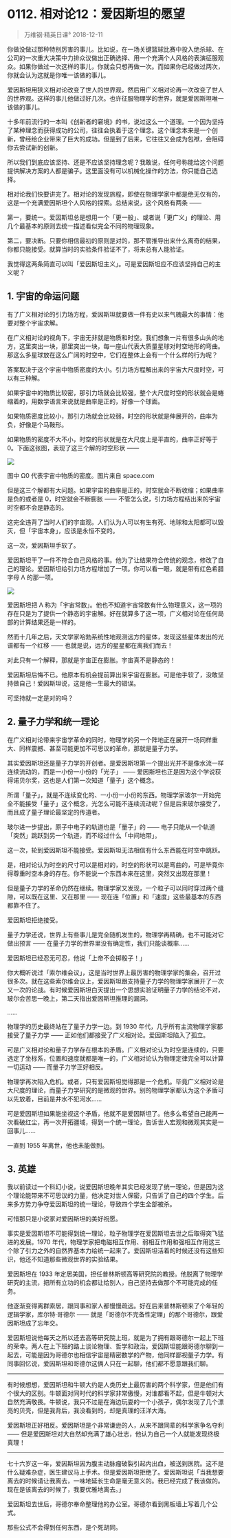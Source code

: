 # 0112. 相对论12：爱因斯坦的愿望
> 万维钢·精英日课³
2018-12-11

你做没做过那种特别厉害的事儿。比如说，在一场关键篮球比赛中投入绝杀球、在公司的一次重大决策中力排众议做出正确选择、用一个充满个人风格的表演征服观众。如果你做过一次这样的事儿，你就会只想再做一次。而如果你已经做过两次，你就会认为这就是你唯一该做的事儿。

爱因斯坦用狭义相对论改变了世人的世界观，然后用广义相对论再一次改变了世人的世界观。这样的事儿他做过好几次。也许征服物理学的世界，就是爱因斯坦唯一该做的事儿。

十多年前流行的一本叫《创新者的窘境》的书，说过这么一个道理。一个因为坚持了某种理念而获得成功的公司，往往会执着于这个理念。这个理念本来是一个创新，曾经给企业带来了巨大的成功。但是到了后来，它往往又会成为包袱，会阻碍你去尝试新的创新。

所以我们到底应该坚持、还是不应该坚持理念呢？我敢说，任何号称能给这个问题提供解决方案的人都是骗子。这里面没有可以机械化操作的方法，你只能自己选择。

相对论我们快要讲完了。相对论的发现旅程，即使在物理学家中都是绝无仅有的，这是一个充满爱因斯坦个人风格的探索。总结来说，这个风格有两条 ——

第一，要统一。爱因斯坦总是想用一个「更一般」、或者说「更广义」的理论、用几个最基本的原则去统一描述看似完全不同的物理现象。

第二，要决断。只要你相信最初的原则是对的，那不管推导出来什么离奇的结果，你都只能接受。就算当时的实验条件验证不了，将来总有人能验证。

我觉得这两条简直可以叫「爱因斯坦主义」。可是爱因斯坦应不应该坚持自己的主义呢？

## 1. 宇宙的命运问题
有了广义相对论的引力场方程，爱因斯坦就要做一件有史以来气魄最大的事情：他要对整个宇宙求解。

在广义相对论的视角下，宇宙无非就是物质和时空。我们想象一片有很多山头的地方，这里突出一块，那里突出一块，每一座山代表大质量星球对时空地形的弯曲。那这么多星球放在这么广阔的时空中，它们在整体上会有一个什么样的行为呢？

答案取决于这个宇宙中物质密度的大小。引力场方程解出来的宇宙大尺度时空，可以有三种解。

如果宇宙中的物质比较密，那引力场就会比较强，整个大尺度时空的形状就会是蜷缩着的，用数学语言来说就是曲率是正的，好像一个球面。

如果物质密度比较小，那引力场就会比较弱，时空的形状就是伸展开的，曲率为负，好像是个马鞍形。

如果物质的密度不大不小，时空的形状就是在大尺度上是平直的，曲率正好等于 0。下面这张图，表现了这三个解的时空形状 —— 

![](https://raw.githubusercontent.com/dalong0514/selfstudy/master/图片链接/万维钢/2019041.jpg)

图中 Ω0 代表宇宙中物质的密度。图片来自 space.com

但是这三个解都有大问题。如果宇宙的曲率是正的，时空就会不断收缩；如果曲率是负的或者是 0，时空就会不断膨胀 —— 不管怎么说，引力场方程结出来的宇宙时空都不会是静态的。

这完全违背了当时人们的宇宙观。人们认为人可以有生有死、地球和太阳都可以毁灭，但「宇宙本身」，应该是永恒不变的。

这一次，爱因斯坦手软了。

爱因斯坦干了一件不符合自己风格的事。他为了让结果符合传统的观念，修改了自己的理论。爱因斯坦给引力场方程增加了一项。你可以看一眼，就是带有红色希腊字母 Λ 的那一项。

![](https://raw.githubusercontent.com/dalong0514/selfstudy/master/图片链接/万维钢/2019042.jpg)

爱因斯坦把 Λ 称为「宇宙常数」。他也不知道宇宙常数有什么物理意义，这一项的存在只是为了提供一个静态的宇宙解。好在就算多了这一项，广义相对论在任何局部的计算结果还是一样的。

然而十几年之后，天文学家哈勃系统性地观测远方的星体，发现这些星体发出的光谱都有一个红移 —— 也就是说，远方的星星都在离我们而去！

对此只有一个解释，那就是宇宙正在膨胀。宇宙真不是静态的！

爱因斯坦后悔不已。他原本有机会提前算出来宇宙在膨胀。可是他手软了，没敢坚持做自己！爱因斯坦说，这是他一生最大的错误。

可坚持就一定是对的吗？

## 2. 量子力学和统一理论
在广义相对论带来宇宙学革命的同时，物理学的另一个阵地正在展开一场同样重大、同样震撼、甚至可能更加不可思议的革命，那就是量子力学。

其实爱因斯坦还是量子力学的开创者。是爱因斯坦第一个提出光并不是像水流一样连续流动的，而是一小份一小份的「光子」 —— 爱因斯坦也正是因为这个学说获得诺贝尔奖，这也是人们第一次知道「量子」这个概念。

所谓「量子」，就是不连续变化的、一小份一小份的东西。物理学家玻尔一开始完全不能接受「量子」这个概念，光怎么可能不连续流动呢？但是后来玻尔接受了，而且成了量子理论最坚定的传道者。

玻尔进一步提出，原子中电子的轨道也是「量子」的 —— 电子只能从一个轨道「突然」跳跃到另一个轨道，而不经过什么「中间地带」。

这一次，轮到爱因斯坦不能接受。爱因斯坦无法相信有什么东西能在时空中跳跃。

是，相对论认为时空的尺寸可以是相对的，时空的形状可以是弯曲的，可是毕竟你得尊重时空本身的存在。你不能说一个东西本来在这里，突然又出现在那里！

但是量子力学的革命仍然在继续。物理学家又发现，一个粒子可以同时穿过两个缝隙，可以既在这里、又在那里 —— 现在连「位置」和「速度」这些最基本的东西都靠不住了。

爱因斯坦拒绝接受。

量子力学还说，世界上有些事儿是完全随机发生的，物理学再精确，也不可能对它做出预言 —— 在量子力学的世界里没有确定性，我们只能谈概率……

爱因斯坦已经忍无可忍，他说「上帝不会掷骰子！」

你大概听说过「索尔维会议」，这是当时世界上最厉害的物理学家的集会，召开过很多次。就在这些索尔维会议上，爱因斯坦跟支持量子力学的物理学家展开了一次又一次的论战。有时候爱因斯坦白天提出一个思想实验证明量子力学的结论不对，玻尔会苦思一晚上，第二天指出爱因斯坦推理的漏洞。

……

物理学的历史最终站在了量子力学一边。到 1930 年代，几乎所有主流物理学家都接受了量子力学 —— 正如他们都接受了广义相对论。爱因斯坦陷入了孤立。

可是广义相对论和量子力学存在根本的矛盾。广义相对论认为时空是连续的，只要选定了坐标系，位置和速度就都是唯一的，广义相对论认为物理定律完全可以计算一切运动 —— 而量子力学正好相反。

物理学再次陷入危机。或者，只有爱因斯坦觉得那是一个危机。毕竟广义相对论是大尺度的理论，而量子力学研究的是微观的世界。别的物理学家都认为这个矛盾可以先放着，目前是井水不犯河水……

可是爱因斯坦如果能坐视这个矛盾，他就不是爱因斯坦了。他多么希望自己能再一次看破红尘，再一次开拓疆域，得到一个统一理论，告诉世人宏观和微观其实是一回事儿……

一直到 1955 年离世，他也未能做到。

## 3. 英雄
我以前读过一个科幻小说，说爱因斯坦晚年其实已经发现了统一理论，但是因为这个理论能带来不可思议的力量，他决定对世人保密，只告诉了自己的四个学生。后来多方势力争夺爱因斯坦的统一理论，导致四个学生全部被杀。

可惜那只是小说家对爱因斯坦的美好祝愿。

事实是爱因斯坦不可能得到统一理论，粒子物理学在爱因斯坦去世之后取得突飞猛进的发展。1970 年代，物理学家把电磁相互作用、弱相互作用和强相互作用这三个除了引力之外的自然界基本力给统一起来了。爱因斯坦活着的时候还没有这些知识，他还不知道那些微观世界的实验结果。

爱因斯坦在 1933 年定居美国，担任普林斯顿高等研究院的教授。他脱离了物理学研究的主流，把所有立功的机会都让给别人，自己坚持去做那个不可能完成的任务。

他逐渐变得离群索居，跟同事和家人都慢慢疏远。好在后来普林斯顿来了个年轻的逻辑学家，库尔特·哥德尔 —— 就是「哥德尔不完备性定理」的那个哥德尔，跟爱因斯坦成了忘年交。

爱因斯坦说他每天之所以还去高等研究院上班，就是为了拥有跟哥德尔一起上下班的荣幸。两人在上下班的路上谈论物理、哲学和政治。爱因斯坦能跟哥德尔聊到一起去，可能是因为哥德尔也相信宇宙是精密数学的产物，他同样鄙视量子力学。有同事回忆说，爱因斯坦和哥德尔这俩人只在一起聊，他们都不愿意跟我们聊。

***

有时候想想，爱因斯坦和牛顿大约是人类历史上最厉害的两个科学家，但是他们有个很大的区别。牛顿面对同时代的科学家非常傲慢，对谁都看不起，但是牛顿对大自然充满敬畏。牛顿说，我只不过是在海边玩耍的一个小孩子，偶尔发现了几个漂亮的贝壳，但是我背后，我没看到的，却是真理的汪洋大海。

爱因斯坦正好相反。爱因斯坦是个非常谦逊的人，从来不跟同辈的科学家争名夺利 —— 但是爱因斯坦对大自然却充满了雄心壮志，他认为自己一个人就能发现终极真理！

***

七十六岁这一年，爱因斯坦因为腹主动脉瘤破裂引起内出血，被送到医院。这不是什么疑难杂症，医生建议马上手术。但是爱因斯坦拒绝了。爱因斯坦说「当我想要离去的时候请让我离去，一味地延长生命是毫无意义的。我已经完成了我该做的。现在是该离去的时候了，我要优雅地离去。」

爱因斯坦去世后，哥德尔奉命整理他的办公室。哥德尔看到黑板墙上写着几个公式。

那些公式不会得到任何东西，是个死胡同。

